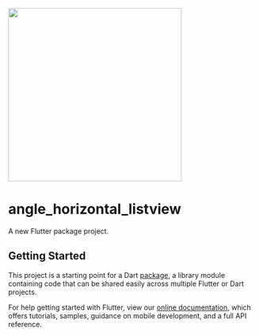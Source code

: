 

<img src="https://user-images.githubusercontent.com/32885005/131196411-31d2716e-b9e4-4f55-b985-b94b0471c620.gif" width="350px"  />

# angle_horizontal_listview

A new Flutter package project.

## Getting Started

This project is a starting point for a Dart
[package](https://flutter.dev/developing-packages/),
a library module containing code that can be shared easily across
multiple Flutter or Dart projects.

For help getting started with Flutter, view our 
[online documentation](https://flutter.dev/docs), which offers tutorials, 
samples, guidance on mobile development, and a full API reference.
